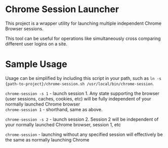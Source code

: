 # Chrome Session Launcher
This project is a wrapper utility for launching multiple independent Chrome Browser sessions.

This tool can be useful for operations like simultaneously cross comparing different user logins on a site.

# Sample Usage
Usage can be simplified by including this script in your path, such as `ln -s {path-to-project}/chrome-session.sh /usr/local/bin/chrome-session`.

`chrome-session -s 1` - launch session 1. Any state supporting the browser (user sessions, caches, cookies, etc) will be fully independent of your normally launched Chrome browser  
`chrome-session 1` - shorthand, same as above.

`chrome-session -s 2` - launch session 2. Session 2 will be independent of your normally launched Chrome browser, session 1, etc

`chrome-session` - launching without any specified session will effectively be the same as normally launching Chrome
